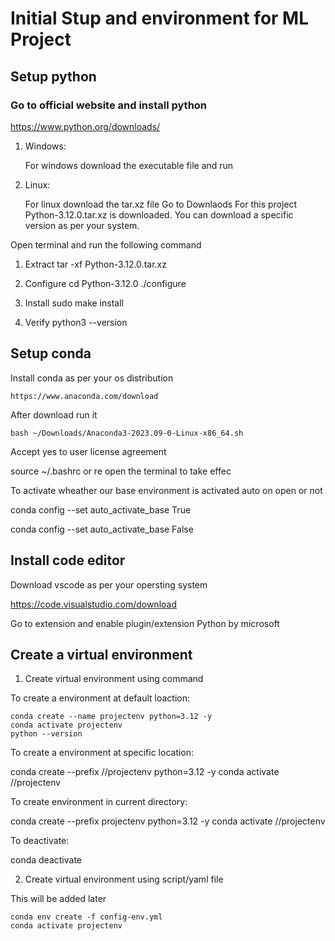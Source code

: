 # Initial Stup and environment for ML Project

## Setup python

### Go to official website and install python

https://www.python.org/downloads/ 

1. Windows:

     For windows download the executable file and run

2. Linux:

    For linux download the tar.xz file
    Go to Downlaods 
    For this project Python-3.12.0.tar.xz is downloaded. You can download a specific version as per your system.

Open terminal and run the following command

1. Extract
    tar -xf Python-3.12.0.tar.xz

2. Configure
    cd Python-3.12.0
    ./configure 

3. Install
    sudo make install

4. Verify
    python3 --version 


## Setup conda

Install conda as per your os distribution

    https://www.anaconda.com/download


After download run it

    bash ~/Downloads/Anaconda3-2023.09-0-Linux-x86_64.sh

Accept yes to user license agreement

source ~/.bashrc or re open the terminal to take effec

To activate wheather our base environment is activated auto on open or not

conda config --set auto_activate_base True

conda config --set auto_activate_base False


## Install code editor
   Download vscode as per your opersting system

   https://code.visualstudio.com/download

   Go to extension and enable plugin/extension Python by microsoft 


## Create a virtual environment

1. Create virtual environment using command

To create a environment at default loaction:

    conda create --name projectenv python=3.12 -y
    conda activate projectenv
    python --version

To create a environment at specific location:

   conda create --prefix /<path>/projectenv python=3.12 -y
   conda activate /<path>/projectenv

To create environment in current directory:

   conda create --prefix projectenv python=3.12 -y
   conda activate /<path>/projectenv

To deactivate:

  conda deactivate

2. Create virtual environment using script/yaml file

This will be added later

    conda env create -f config-env.yml
    conda activate projectenv

